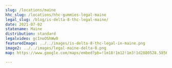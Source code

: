 ```yaml
---
slug: /locations/maine
hhc_slug: /locations/hhc-gummies-legal-maine
legal_slug: /blog/is-delta-8-thc-legal-maine/
date: 2021-07-02
statename: Maine
distribution: standard
legalvideo: gcInoOShWw0
featuredImage: ../../images/is-delta-8-thc-legal-in-maine.png
image2: ../../images/legal-maine-delta-8.png
map: https://www.google.com/maps/embed?pb=!1m18!1m12!1m3!1d2880528.585665832!2d-71.22792163984435!3d45.166521883452745!2m3!1f0!2f0!3f0!3m2!1i1024!2i768!4f13.1!3m3!1m2!1s0x4cb01dde1d538ad5%3A0xd679cc6f6720a8d0!2sMaine%2C%20USA!5e0!3m2!1sen!2s!4v1624972193676!5m2!1sen!2s

---
```

